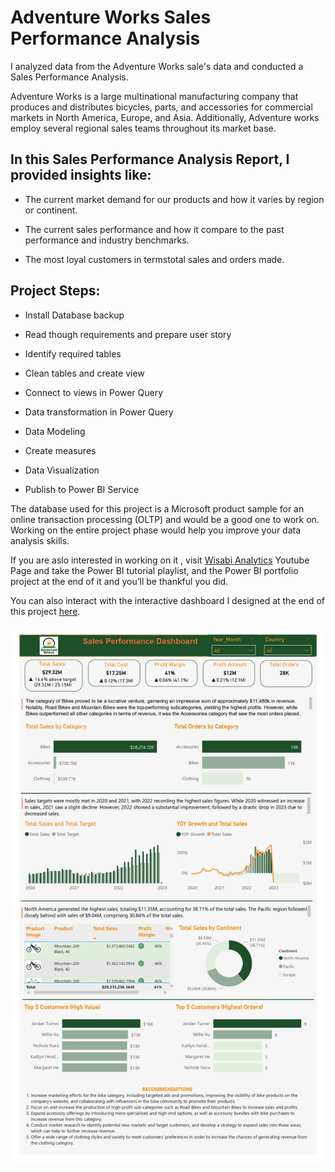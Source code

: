 # Adventure Works Sales Performance Analysis

I analyzed data from the Adventure Works sale's data and conducted a Sales Performance Analysis.

Adventure Works is a large multinational manufacturing company that produces and distributes bicycles, parts, and accessories for commercial markets in North America, Europe, and Asia. Additionally, Adventure works employ several regional sales teams throughout its market base.

## In this Sales Performance Analysis Report, I provided insights like:

* The current market demand for our products and how it varies by region or continent.

* The current sales performance and how  it compare to the past performance and industry benchmarks.

* The most loyal customers in termstotal sales and orders made.

## Project Steps:

* Install Database backup

* Read though requirements and prepare user story

* Identify required tables

* Clean tables and create view

* Connect to views in Power Query

* Data transformation in Power Query

* Data Modeling

* Create measures

* Data Visualization

* Publish to Power BI Service

The database used for this project is a Microsoft product sample for an online transaction processing (OLTP) and would be a good one to work on. Working on the entire project phase would help you improve your data analysis skills.

If you are aslo interested in working on it , visit [Wisabi Analytics](https://www.youtube.com/playlist?list=PLr3ML1zU90ceJRJyeOwRu8w8mqU0yybAu) Youtube Page and take the Power BI tutorial playlist, and the Power BI portfolio project at the end of it and you’ll be thankful you did.

You can also interact with the interactive dashboard I designed at the end of this project [here](https://www.novypro.com/project/salesperformancedashboard).

![Dashboard](https://github.com/Chisomnwa/AdventureWorks-Sales-Performance-Analysis/blob/Main/AdventureWorks%20Sales%20Performance%20Dashboard.jpg)

